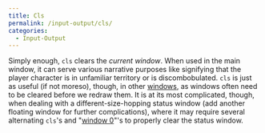 ```yaml
---
title: Cls
permalink: /input-output/cls/
categories: 
  - Input-Output
---
```


Simply enough, `cls` clears the *current window*. When used in the main
window, it can serve various narrative purposes like signifying that the
player character is in unfamiliar territory or is discombobulated.
`cls` is just as useful (if not moreso), though, in other
[windows](/input-output/window/), as windows often need to be cleared before
we redraw them. It is at its most complicated, though, when dealing with
a different-size-hopping status window (add another floating window for
further complications), where it may require several alternating `cls`'s
and "[window 0](/input-output/window/)"'s to properly clear the status
window.
